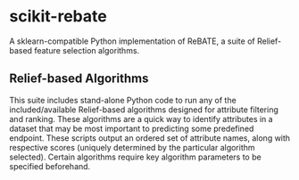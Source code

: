 # scikit-rebate

A sklearn-compatible Python implementation of ReBATE, a suite of Relief-based feature selection algorithms.

## Relief-based Algorithms

This suite includes stand-alone Python code to run any of
the included/available Relief-based algorithms designed for attribute
filtering and ranking. These algorithms are a quick way to identify
attributes in a dataset that may be most important to predicting some
predefined endpoint. These scripts output an ordered set of attribute
names, along with respective scores (uniquely determined by the particular
algorithm selected). Certain algorithms require key algorithm parameters
to be specified beforehand.
